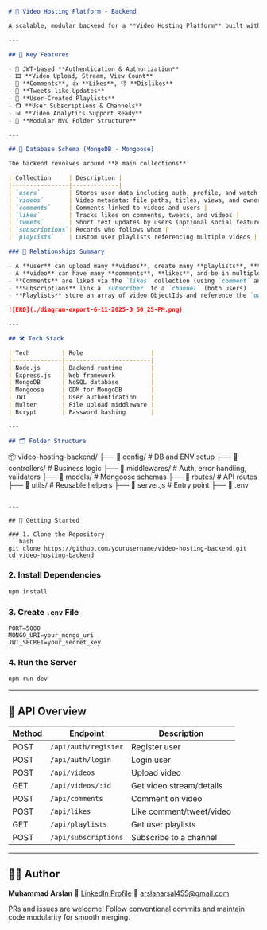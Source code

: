 
```markdown
# 🎥 Video Hosting Platform - Backend

A scalable, modular backend for a **Video Hosting Platform** built with **Node.js**, **Express.js**, and **MongoDB**. This project follows **industry-standard** architecture, focusing on clean code, maintainability, and real-world production practices.

---

## 📌 Key Features

- 🔐 JWT-based **Authentication & Authorization**
- 🎞️ **Video Upload, Stream, View Count**
- 💬 **Comments**, 👍 **Likes**, 👎 **Dislikes**
- 🧵 **Tweets-like Updates**
- 📁 **User-Created Playlists**
- 📺 **User Subscriptions & Channels**
- 📊 **Video Analytics Support Ready**
- 🧰 **Modular MVC Folder Structure**

---

## 🧠 Database Schema (MongoDB - Mongoose)

The backend revolves around **8 main collections**:

| Collection     | Description |
|----------------|-------------|
| `users`        | Stores user data including auth, profile, and watch history |
| `videos`       | Video metadata: file paths, titles, views, and ownership |
| `comments`     | Comments linked to videos and users |
| `likes`        | Tracks likes on comments, tweets, and videos |
| `tweets`       | Short text updates by users (optional social feature) |
| `subscriptions`| Records who follows whom |
| `playlists`    | Custom user playlists referencing multiple videos |

### 🧬 Relationships Summary

- A **user** can upload many **videos**, create many **playlists**, **tweets**, **comments**, and **likes**
- A **video** can have many **comments**, **likes**, and be in multiple **playlists**
- **Comments** are liked via the `likes` collection (using `comment` and `likedBy` fields)
- **Subscriptions** link a `subscriber` to a `channel` (both users)
- **Playlists** store an array of video ObjectIds and reference the `owner`

![ERD](./diagram-export-6-11-2025-3_50_25-PM.png)

---

## 🛠️ Tech Stack

| Tech         | Role                   |
|--------------|------------------------|
| Node.js      | Backend runtime        |
| Express.js   | Web framework          |
| MongoDB      | NoSQL database         |
| Mongoose     | ODM for MongoDB        |
| JWT          | User authentication    |
| Multer       | File upload middleware |
| Bcrypt       | Password hashing       |

---

## 🗂️ Folder Structure

```

📦 video-hosting-backend/
├── 📂 config/         # DB and ENV setup
├── 📂 controllers/    # Business logic
├── 📂 middlewares/    # Auth, error handling, validators
├── 📂 models/         # Mongoose schemas
├── 📂 routes/         # API routes
├── 📂 utils/          # Reusable helpers
├── 📄 server.js       # Entry point
├── 📄 .env

````

---

## 🚀 Getting Started

### 1. Clone the Repository
```bash
git clone https://github.com/yourusername/video-hosting-backend.git
cd video-hosting-backend
````

### 2. Install Dependencies

```bash
npm install
```

### 3. Create `.env` File

```env
PORT=5000
MONGO_URI=your_mongo_uri
JWT_SECRET=your_secret_key
```

### 4. Run the Server

```bash
npm run dev
```

---

## 📣 API Overview

| Method | Endpoint             | Description              |
| ------ | -------------------- | ------------------------ |
| POST   | `/api/auth/register` | Register user            |
| POST   | `/api/auth/login`    | Login user               |
| POST   | `/api/videos`        | Upload video             |
| GET    | `/api/videos/:id`    | Get video stream/details |
| POST   | `/api/comments`      | Comment on video         |
| POST   | `/api/likes`         | Like comment/tweet/video |
| GET    | `/api/playlists`     | Get user playlists       |
| POST   | `/api/subscriptions` | Subscribe to a channel   |

---

## 👨‍💻 Author

**Muhammad Arslan**
🔗 [LinkedIn Profile](https://www.linkedin.com/in/m-arslan-aa21a0246)
📧 [arslanarsal455@gmail.com](mailto:arslanarsal455@gmail.com)



PRs and issues are welcome! Follow conventional commits and maintain code modularity for smooth merging.

